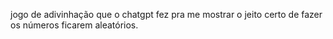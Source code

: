 jogo de adivinhação que o chatgpt fez pra me mostrar o jeito certo de fazer os números ficarem aleatórios.
